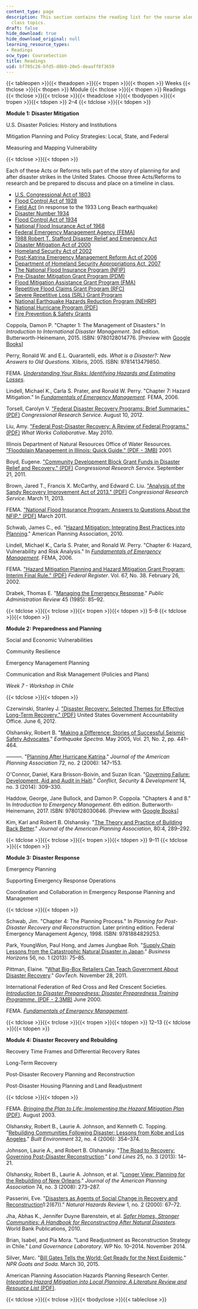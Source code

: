 ```yaml
---
content_type: page
description: This section contains the reading list for the course along with associated
  class topics.
draft: false
hide_download: true
hide_download_original: null
learning_resource_types:
- Readings
ocw_type: CourseSection
title: Readings
uid: bf705c26-bfd5-d8b9-20e5-deaaff8f3659
---
```

{{< tableopen >}}{{< theadopen >}}{{< tropen >}}{{< thopen >}}
Weeks
{{< thclose >}}{{< thopen >}}
Module
{{< thclose >}}{{< thopen >}}
Readings
{{< thclose >}}{{< trclose >}}{{< theadclose >}}{{< tbodyopen >}}{{< tropen >}}{{< tdopen >}}
2–4
{{< tdclose >}}{{< tdopen >}}

**Module 1: Disaster Mitigation**

U.S. Disaster Policies: History and Institutions

Mitigation Planning and Policy Strategies: Local, State, and Federal

Measuring and Mapping Vulnerability

{{< tdclose >}}{{< tdopen >}}

Each of these Acts or Reforms tells part of the story of planning for and after disaster strikes in the United States. Choose three Acts/Reforms to research and be prepared to discuss and place on a timeline in class.

- [U.S. Congressional Act of 1803](https://www.congress.gov/bill/7th-congress/house-bill/11/1803/01/14/text)
- [Flood Control Act of 1928](https://en.wikipedia.org/wiki/Flood_Control_Act_of_1928)
- [Field Act](https://en.wikipedia.org/wiki/Field_Act) (in response to the 1933 Long Beach earthquake)
- [Disaster Number 1934](https://sema.dps.mo.gov/maps_and_disasters/disasters/1934.php)
- [Flood Control Act of 1934](https://en.wikipedia.org/wiki/Flood_Control_Act_of_1934)
- [National Flood Insurance Act of 1968](https://en.wikipedia.org/wiki/National_Flood_Insurance_Act_of_1968)
- [Federal Emergency Management Agency (FEMA)](https://en.wikipedia.org/wiki/Federal_Emergency_Management_Agency)
- [1988 Robert T. Stafford Disaster Relief and Emergency Act](https://www.fema.gov/media-library/assets/documents/15271)
- [Disaster Mitigation Act of 2000](https://en.wikipedia.org/wiki/Disaster_Mitigation_Act_of_2000)
- [Homeland Security Act of 2002](https://en.wikipedia.org/wiki/Homeland_Security_Act)
- [Post-Katrina Emergency Management Reform Act of 2006](https://www.congress.gov/bill/109th-congress/senate-bill/3721)
- [Department of Homeland Security Appropriations Act, 2007](https://en.wikipedia.org/wiki/Department_of_Homeland_Security_Appropriations_Act,_2007)
- [The National Flood Insurance Program (NFIP)](https://www.fema.gov/national-flood-insurance-program)
- [Pre-Disaster Mitigation Grant Program (PDM)](https://www.fema.gov/pre-disaster-mitigation-grant-program)
- [Flood Mitigation Assistance Grant Program (FMA)](https://www.fema.gov/flood-mitigation-assistance-grant-program)
- [Repetitive Flood Claims Grant Program (RFC)](https://www.fema.gov/repetitive-flood-claims-grant-program-fact-sheet)
- [Severe Repetitive Loss (SRL) Grant Program](https://www.fema.gov/pdf/nfip/manual201205/content/20_srl.pdf)
- [National Earthquake Hazards Reduction Program (NEHRP)](https://www.fema.gov/national-earthquake-hazards-reduction-program)
- [National Hurricane Program (PDF)](https://www.fema.gov/emergency-managers/risk-management/hurricanes)
- [Fire Prevention & Safety Grants](https://www.fema.gov/fire-prevention-safety-grants)

Coppola, Damon P. "Chapter 1: The Management of Disasters." In *Introduction to International Disaster Management*. 3rd edition. Butterworth-Heinemann, 2015. ISBN: 9780128014776. \[Preview with [Google Books](https://books.google.com/books?id=s6oxEraqWWwC&lpg=PP1&pg=PA1#v=onepage&q&f=false)\]

Perry, Ronald W. and E.L. Quarantelli, eds. *What is a Disaster?: New Answers to Old Questions*. Xlibris, 2005. ISBN: 9781413479850.

FEMA. [*Understanding Your Risks: Identifying Hazards and Estimating Losses*](https://webharvest.gov/peth04/20041031224101/fema.gov/fima/planning_toc3.shtm).

Lindell, Michael K., Carla S. Prater, and Ronald W. Perry. "Chapter 7: Hazard Mitigation." In [*Fundamentals of Emergency Management*](https://www.researchgate.net/publication/265494805_Fundamentals_of_Emergency_Management). FEMA, 2006.

Torsell, Carolyn V. ["Federal Disaster Recovery Programs: Brief Summaries." (PDF)](http://nationalaglawcenter.org/wp-content/uploads/assets/crs/RL31734.pdf) *Congressional Research Service*. August 10, 2012.

Liu, Amy. ["Federal Post-Disaster Recovery: A Review of Federal Programs." (PDF)](https://www.urban.org/sites/default/files/publication/28091/1001384-Federal-Post-Disaster-Recovery-A-Review-of-Federal-Programs.PDF) *What Works Collaborative*. May 2010.

Illinois Department of Natural Resources Office of Water Resources. ["Floodplain Management in Illinois: Quick Guide." (PDF - 3MB)](https://www.dnr.illinois.gov/WaterResources/Documents/Resman_ILFPMQuickGuide.pdf) 2001.

Boyd, Eugene. ["Community Development Block Grant Funds in Disaster Relief and Recovery." (PDF)](https://fas.org/sgp/crs/misc/RL33330.pdf) *Congressional Research Service*. September 21, 2011.

Brown, Jared T., Francis X. McCarthy, and Edward C. Liu. ["Analysis of the Sandy Recovery Improvement Act of 2013." (PDF)](https://www.everycrsreport.com/files/20130311_R42991_4e84b222699b9f08701f7221cf820e88ab26df3e.pdf) *Congressional Research Service*. March 11, 2013.

FEMA. ["National Flood Insurance Program: Answers to Questions About the NFIP." (PDF)](https://agents.floodsmart.gov/sites/default/files/fema_answers-to-questions-about-nfip-brochure-06-2023.pdf) March 2011.

Schwab, James C., ed. "[Hazard Mitigation: Integrating Best Practices into Planning](https://planning-org-uploaded-media.s3.amazonaws.com/publication/book_paperback/PAS-Report-560.pdf)." American Planning Association, 2010.

Lindell, Michael K., Carla S. Prater, and Ronald W. Perry. "Chapter 6: Hazard, Vulnerability and Risk Analysis." In [*Fundamentals of Emergency Management*](https://www.researchgate.net/publication/265494805_Fundamentals_of_Emergency_Management). FEMA, 2006.

FEMA. ["Hazard Mitigation Planning and Hazard Mitigation Grant Program; Interim Final Rule." (PDF)](https://www.fema.gov/pdf/help/fr02-4321.pdf) *Federal Register*. Vol. 67, No. 38. February 26, 2002.

Drabek, Thomas E. "[Managing the Emergency Response](http://www.jstor.org/stable/3135002)." *Public Administration Review* 45 (1985): 85–92.

{{< tdclose >}}{{< trclose >}}{{< tropen >}}{{< tdopen >}}
5–8
{{< tdclose >}}{{< tdopen >}}

**Module 2: Preparedness and Planning**

Social and Economic Vulnerabilities

Community Resilience

Emergency Management Planning

Communication and Risk Management (Policies and Plans)

*Week 7 - Workshop in Chile*

{{< tdclose >}}{{< tdopen >}}

Czerwinski, Stanley J. ["Disaster Recovery: Selected Themes for Effective Long-Term Recovery." (PDF)](http://www.gao.gov/assets/600/591390.pdf) United States Government Accountability Office. June 6, 2012.

Olshansky, Robert B. "[Making a Difference: Stories of Successful Seismic Safety Advocates](http://earthquakespectra.org/doi/10.1193/1.1902953)." *Earthquake Spectra*. May 2005, Vol. 21, No. 2, pp. 441–464.

———. "[Planning After Hurricane Katrina](http://www.tandfonline.com/doi/abs/10.1080/01944360608976735)." *Journal of the American Planning Association* 72, no. 2 (2006): 147–153.

O'Connor, Daniel, Kara Brisson-Boivin, and Suzan Ilcan. "[Governing Failure: Development, Aid and Audit in Haiti](http://www.tandfonline.com/doi/abs/10.1080/14678802.2014.923150)." *Conflict, Security & Development* 14, no. 3 (2014): 309–330.

Haddow, George, Jane Bullock, and Damon P. Coppola. "Chapters 4 and 8." In *Introduction to Emergency Management*. 6th edition. Butterworth-Heinemann, 2017. ISBN: 9780128030646. \[Preview with [Google Books](https://books.google.com/books?id=xW4lBgAAQBAJ&lpg=PP1&dq=introduction%20to%20emergency%20management&pg=PA121#v=onepage&q&f=false)\]

Kim, Karl and Robert B. Olshansky. "[The Theory and Practice of Building Back Better](http://www.tandfonline.com/doi/abs/10.1080/01944363.2014.988597)." *Journal of the American Planning Association*, 80:4, 289–292.

{{< tdclose >}}{{< trclose >}}{{< tropen >}}{{< tdopen >}}
9–11
{{< tdclose >}}{{< tdopen >}}

**Module 3: Disaster Response**

Emergency Planning

Supporting Emergency Response Operations

Coordination and Collaboration in Emergency Response Planning and Management

{{< tdclose >}}{{< tdopen >}}

Schwab, Jim. "Chapter 4: The Planning Process." In *Planning for Post-Disaster Recovery and Reconstruction*. Later printing edition. Federal Emergency Management Agency, 1998. ISBN: 9781884829253.

Park, YoungWon, Paul Hong, and James Jungbae Roh. "[Supply Chain Lessons from the Catastrophic Natural Disaster in Japan](http://www.sciencedirect.com/science/article/pii/S0007681312001279)." *Business Horizons* 56, no. 1 (2013): 75–85.

Pittman, Elaine. "[What Big-Box Retailers Can Teach Government About Disaster Recovery](http://www.govtech.com/policy-management/Big-Box-Retailers-Teach-Disaster-Recovery.html)." *GovTech*. November 28, 2011.

International Federation of Red Cross and Red Crescent Societies. [*Introduction to Disaster Preparedness: Disaster Preparedness Training Programme*. (PDF - 2.3MB)](http://www.ifrc.org/Global/Publications/disasters/all.pdf) June 2000.

FEMA. [*Fundamentals of Emergency Management*](https://training.fema.gov/is/courseoverview.aspx?code=IS-230.e&lang=en).

{{< tdclose >}}{{< trclose >}}{{< tropen >}}{{< tdopen >}}
12–13
{{< tdclose >}}{{< tdopen >}}

**Module 4: Disaster Recovery and Rebuilding**

Recovery Time Frames and Differential Recovery Rates

Long-Term Recovery

Post-Disaster Recovery Planning and Reconstruction

Post-Disaster Housing Planning and Land Readjustment

{{< tdclose >}}{{< tdopen >}}

FEMA. [*Bringing the Plan to Life: Implementing the Hazard Mitigation Plan* (PDF)](https://mitigation.eeri.org/wp-content/uploads/FEMA_386_4.pdf). August 2003.

Olshansky, Robert B., Laurie A. Johnson, and Kenneth C. Topping. "[Rebuilding Communities Following Disaster: Lessons from Kobe and Los Angeles](http://www.jstor.org/stable/23289510)." *Built Environment* 32, no. 4 (2006): 354–374.

Johnson, Laurie A., and Robert B. Olshansky. "[The Road to Recovery: Governing Post-Disaster Reconstruction](https://www.lincolninst.edu/publications/articles/road-recovery)." *Land Lines* 25, no. 3 (2013): 14–21.

Olshansky, Robert B., Laurie A. Johnson, et al. "[Longer View: Planning for the Rebuilding of New Orleans](http://www.tandfonline.com/doi/abs/10.1080/01944360802140835)." *Journal of the American Planning Association* 74, no. 3 (2008): 273–287.

Passerini, Eve. "[Disasters as Agents of Social Change in Recovery and Reconstruction](https://doi.org/10.1061/%28ASCE%291527-6988%282000)1:2(67))." *Natural Hazards Review* 1, no. 2 (2000): 67–72.

Jha, Abhas K., Jennifer Duyne Barenstein, et al. [*Safer Homes, Stronger Communities: A Handbook for Reconstructing After Natural Disasters*](https://openknowledge.worldbank.org/handle/10986/2409). World Bank Publications, 2010.

Brian, Isabel, and Pía Mora. "Land Readjustment as Reconstruction Strategy in Chile." *Land Governance Laboratory*. WP No. 10–2014. November 2014.

Silver, Marc. "[Bill Gates Tells the World: Get Ready for the Next Epidemic](http://www.npr.org/sections/goatsandsoda/2015/03/30/393848395/bill-gates-tells-the-world-get-ready-for-the-next-epidemic)." *NPR Goats and Soda*. March 30, 2015.

American Planning Association Hazards Planning Research Center. [*Integrating Hazard Mitigation into Local Planning: A Literature Review and Resource List* (PDF)](http://planning-org-uploaded-media.s3.amazonaws.com/legacy_resources/research/hazards/pdf/hazardsbibliography.pdf).

{{< tdclose >}}{{< trclose >}}{{< tbodyclose >}}{{< tableclose >}}